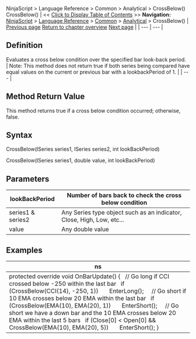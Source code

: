﻿
NinjaScript > Language Reference > Common > Analytical > CrossBelow()
CrossBelow()
| << [Click to Display Table of Contents](crossbelow.md) >> **Navigation:**     [NinjaScript](ninjascript.md) > [Language Reference](language_reference_wip.md) > [Common](common.md) > [Analytical](market_data.md) > CrossBelow() | [Previous page](crossabove.md) [Return to chapter overview](market_data.md) [Next page](getcurrentask.md) |
| --- | --- |
## Definition
Evaluates a cross below condition over the specified bar look-back period.
 
| Note: This method does not return true if both series being compared have equal values on the current or previous bar with a lookbackPeriod of 1. |
| --- |
 
## Method Return Value
This method returns true if a cross below condition occurred; otherwise, false.
 
## Syntax
CrossBelow(ISeries<double> series1, ISeries<double> series2, int lookBackPeriod)  

CrossBelow(ISeries<double> series1, double value, int lookBackPeriod)
 
## Parameters
| lookBackPeriod | Number of bars back to check the cross below condition |
| --- | --- |
| series1 & series2 | Any Series<double> type object such as an indicator, Close, High, Low, etc... |
| value | Any double value |
## 
## Examples
| ns |
| --- |
| protected override void OnBarUpdate() {    // Go long if CCI crossed below -250 within the last bar    if (CrossBelow(CCI(14), -250, 1))        EnterLong();      // Go short if 10 EMA crosses below 20 EMA within the last bar    if (CrossBelow(EMA(10), EMA(20), 1))        EnterShort();      // Go short we have a down bar and the 10 EMA crosses below 20 EMA within the last 5 bars    if (Close[0] < Open[0] && CrossBelow(EMA(10), EMA(20), 5))        EnterShort(); } |

